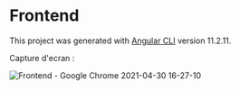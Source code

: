 # Frontend

This project was generated with [Angular CLI](https://github.com/angular/angular-cli) version 11.2.11.

Capture d'ecran :

![Frontend - Google Chrome 2021-04-30 16-27-10](https://user-images.githubusercontent.com/75479164/120609406-6d986b80-c452-11eb-9058-364cccb946b9.gif)



